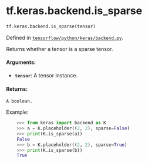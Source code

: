 <div itemscope itemtype="http://developers.google.com/ReferenceObject">
<meta itemprop="name" content="tf.keras.backend.is_sparse" />
<meta itemprop="path" content="Stable" />
</div>

# tf.keras.backend.is_sparse

``` python
tf.keras.backend.is_sparse(tensor)
```



Defined in [`tensorflow/python/keras/backend.py`](https://www.tensorflow.org/code/tensorflow/python/keras/backend.py).

Returns whether a tensor is a sparse tensor.

#### Arguments:

* <b>`tensor`</b>: A tensor instance.


#### Returns:

    A boolean.

Example:
```python
    >>> from keras import backend as K
    >>> a = K.placeholder((2, 2), sparse=False)
    >>> print(K.is_sparse(a))
    False
    >>> b = K.placeholder((2, 2), sparse=True)
    >>> print(K.is_sparse(b))
    True
```